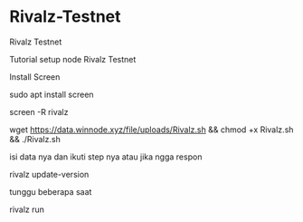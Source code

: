 # Rivalz-Testnet
Rivalz Testnet

Tutorial setup node Rivalz Testnet

Install Screen

sudo apt install screen

screen -R rivalz

wget https://data.winnode.xyz/file/uploads/Rivalz.sh && chmod +x Rivalz.sh && ./Rivalz.sh

isi data nya dan ikuti step nya
 atau jika ngga respon 

 rivalz update-version

tunggu beberapa saat

rivalz run
